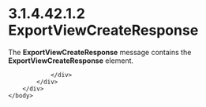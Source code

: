 <html dir="LTR" xmlns:mshelp="http://msdn.microsoft.com/mshelp" xmlns:ddue="http://ddue.schemas.microsoft.com/authoring/2003/5" xmlns:xlink="http://www.w3.org/1999/xlink" xmlns:tool="http://www.microsoft.com/tooltip">
    <head>
        <meta http-equiv="Content-Type" content="text/html; CHARSET=utf-8"></meta>
        <meta name="save" content="history"></meta>
        <title>3.1.4.42.1.2 ExportViewCreateResponse</title>
        <xml>
            <mshelp:toctitle title="3.1.4.42.1.2 ExportViewCreateResponse"></mshelp:toctitle>
            <mshelp:rltitle title="[MS-SSMDSWS-15]: ExportViewCreateResponse"></mshelp:rltitle>
            <mshelp:keyword index="A" term="31e55e7e-630f-4d95-affb-a3c88eac4b12"></mshelp:keyword>
            <mshelp:attr name="DCSext.ContentType" value="open specification"></mshelp:attr>
            <mshelp:attr name="AssetID" value="31e55e7e-630f-4d95-affb-a3c88eac4b12"></mshelp:attr>
            <mshelp:attr name="TopicType" value="kbRef"></mshelp:attr>
            <mshelp:attr name="DCSext.Title" value="[MS-SSMDSWS-15]: ExportViewCreateResponse" />
        </xml>
    </head>
    <body>
        <div id="header">
            <h1 class="heading">3.1.4.42.1.2 ExportViewCreateResponse</h1>
        </div>
        <div id="mainSection">
            <div id="mainBody">
                <div id="allHistory" class="saveHistory"></div>
                <div id="sectionSection0" class="section" name="collapseableSection">
                    

<p>The <b>ExportViewCreateResponse</b> message contains the <b>ExportViewCreateResponse</b>
element.</p>


                </div>
            </div>
        </div>
    </body>
</html>